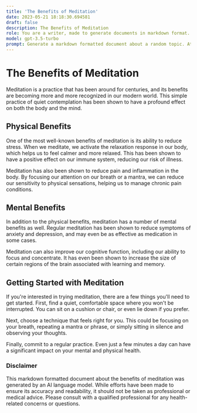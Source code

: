 ```yaml
---
title: 'The Benefits of Meditation'
date: 2023-05-21 18:18:30.694581
draft: false
description: The Benefits of Meditation
role: You are a writer, made to generate documents in markdown format. It is very important that all of the documents you generate are in valid markdown format.
model: gpt-3.5-turbo
prompt: Generate a markdown formatted document about a random topic. At the bottom, include a disclaimer explaining that the document was generated by you. The first line of the document should be the title. Make sure that the entire document is in proper markdown format, using a mix of various tags to make the document visually appealing.
---
```


# The Benefits of Meditation

Meditation is a practice that has been around for centuries, and its benefits are becoming more and more recognized in our modern world. This simple practice of quiet contemplation has been shown to have a profound effect on both the body and the mind.

## Physical Benefits

One of the most well-known benefits of meditation is its ability to reduce stress. When we meditate, we activate the relaxation response in our body, which helps us to feel calmer and more relaxed. This has been shown to have a positive effect on our immune system, reducing our risk of illness.

Meditation has also been shown to reduce pain and inflammation in the body. By focusing our attention on our breath or a mantra, we can reduce our sensitivity to physical sensations, helping us to manage chronic pain conditions.

## Mental Benefits

In addition to the physical benefits, meditation has a number of mental benefits as well. Regular meditation has been shown to reduce symptoms of anxiety and depression, and may even be as effective as medication in some cases.

Meditation can also improve our cognitive function, including our ability to focus and concentrate. It has even been shown to increase the size of certain regions of the brain associated with learning and memory.

## Getting Started with Meditation

If you're interested in trying meditation, there are a few things you'll need to get started. First, find a quiet, comfortable space where you won't be interrupted. You can sit on a cushion or chair, or even lie down if you prefer.

Next, choose a technique that feels right for you. This could be focusing on your breath, repeating a mantra or phrase, or simply sitting in silence and observing your thoughts.

Finally, commit to a regular practice. Even just a few minutes a day can have a significant impact on your mental and physical health.

### Disclaimer

This markdown formatted document about the benefits of meditation was generated by an AI language model. While efforts have been made to ensure its accuracy and readability, it should not be taken as professional or medical advice. Please consult with a qualified professional for any health-related concerns or questions.